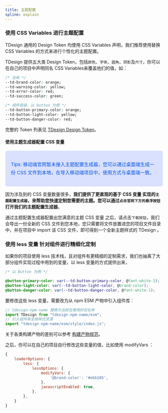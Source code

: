 ```yaml
---
title: 主题配置
spline: explain
---
```


### 使用 CSS Variables 进行主题配置

TDesign 通用的 Design Token 均使用 CSS Variables 声明，我们推荐使用替换 CSS Variables 的方式来进行个性化的主题配置。

TDesign 提供五大类 Design Token，包括`颜色`、`字体`、`圆角`、`阴影`及`尺寸`，你可以在自己的项目中声明同名 CSS Variables来覆盖他们的值，如：

```CSS
/* 全局 */
--td-brand-color: orange;
--td-warning-color: yellow;
--td-error-color: red;
--td-success-color: green;

/* 组件层级，以 button 为例 */
--td-button-primary-color: orange;
--td-button-light-color: yellow;
--td-button-danger-color: red;
```

完整的 Token 列表见 [TDesign Design Token](https://github.com/Tencent/tdesign-common/blob/develop/style/mobile/theme)。

#### 使用主题生成器配置 CSS 变量

<blockquote style="background-color: #d9e1ff; font-size: 15px; line-height: 26px;margin: 16px 0 0;padding: 16px; border-radius: 6px; color: #0052d9" >
<p>Tips: 移动端官网暂未接入主题配置生成器，您可以通过桌面端生成一份 CSS 文件到本地，在导入移动端项目中，使用方式与桌面端一致。</p>
</blockquote>

因为涉及到的 CSS 变量数量很多，**我们提供了更直观的基于 CSS 变量 实现的`主题配置生成器`，来帮助您快速定制您需要的主题。您可以通过`点击官网下方的悬浮按钮`打开我们的主题配置生成器**。

通过主题配置生成器配置出您满意的主题 CSS 变量 之后，请点击`下载按钮`，我们会导出一份全新的 CSS 文件到您本地，您只需要将文件放置进您的项目文件目录中，并在项目中 import 该 CSS 文件，即可得到一个全新主题样式的 TDesign 。

### 使用 less 变量 针对组件进行精细化定制

如果你的项目使用 less 技术栈，且对组件有更精细的定制需求，我们也抽离了大部分组件实现过程中用到的变量，以 less 变量的方式提供出来，

```CSS
/* 以 Button 为例 */

@button-primary-color: var(--td-button-primary-color, @font-white-1);
@button-light-color: var(--td-button-light-color, @brand-color);
@button-danger-color: var(--td-button-danger-color, @font-white-1);

```

要修改这些 less 变量，需要改为从 npm ESM 产物中引入组件库：

```js
// tdesign-npm-name 替换为当前在使用的包名称
import TDesign from "tdesign-npm-name/esm";
// 引入组件库全局样式资源
import "tdesign-npm-name/esm/style/index.js";
```

关于各类构建产物的差别可以参考 [构建产物规范](https://github.com/Tencent/tdesign-common/blob/develop/develop-install.md)。

之后，你可以在自己的项目自行修改这些变量的值，比如使用 modifyVars ：

```js
{
    loaderOptions: {
        less: {
            lessOptions: {
                modifyVars: {
                    '@brand-color': '#ebb105',
                },
                javascriptEnabled: true,
            },
        },
    }
}
```

